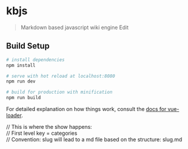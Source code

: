 # kbjs

> Markdown based javascript wiki engine Edit

## Build Setup

``` bash
# install dependencies
npm install

# serve with hot reload at localhost:8080
npm run dev

# build for production with minification
npm run build
```

For detailed explanation on how things work, consult the [docs for vue-loader](http://vuejs.github.io/vue-loader).

// This is where the show happens:  
// First level key = categories   
// Convention: slug will lead to a md file based on the structure: slug.md  